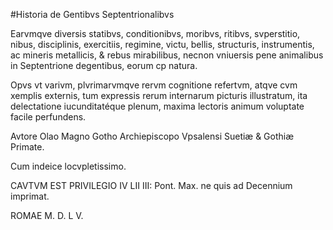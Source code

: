 #Historia de Gentibvs Septentrionalibvs

Earvmqve diversis statibvs, conditionibvs, moribvs, ritibvs, svperstitio, nibus, disciplinis, exercitiis, regimine, victu, bellis, structuris, instrumentis, ac mineris metallicis, & rebus mirabilibus, necnon vniuersis pene animalibus in Septentrione degentibus, eorum cp natura.

Opvs vt varivm, plvrimarvmqve rervm cognitione refertvm, atqve cvm xemplis externis, tum expressis rerum internarum picturis illustratum, ita delectatione iucunditatéque plenum, maxima lectoris animum voluptate facile perfundens.

Avtore Olao Magno Gotho Archiepiscopo Vpsalensi Suetiæ & Gothiæ Primate.

Cum indeice locvpletissimo.

CAVTVM EST PRIVILEGIO IV LII III: Pont. Max. ne quis ad Decennium imprimat.

ROMAE M. D. L V.